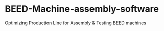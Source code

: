 # BEED-Machine-assembly-software
Optimizing Production Line for Assembly &amp; Testing BEED machines
